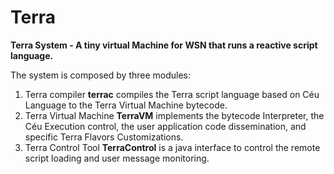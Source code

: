 Terra
=====

__Terra System - A tiny virtual Machine for WSN that runs a reactive script language.__

The system is composed by three modules:

1. Terra compiler __terrac__ compiles the Terra script language based on Céu Language to the Terra Virtual Machine bytecode.
2. Terra Virtual Machine __TerraVM__ implements the bytecode Interpreter, the Céu Execution control, the user application code dissemination, and specific Terra Flavors Customizations.
3. Terra Control Tool __TerraControl__ is a java interface to control the remote script loading and user message monitoring.

